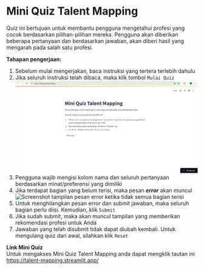 # Mini Quiz Talent Mapping
Quiz ini bertujuan untuk membantu pengguna mengetahui profesi yang cocok berdasarkan pilihan-pilihan mereka. Pengguna akan diberikan beberapa pertanyaan dan berdasarkan jawaban, akan diberi hasil yang mengarah pada salah satu profesi.

**Tahapan pengerjaan:**
1. Sebelum mulai mengerjakan, baca instruksi yang tertera terlebih dahulu
2. Jika seluruh instruksi telah dibaca, maka klik tombol ``Mulai Quiz``\
   ![Screenshot tampilan awal Mini Quiz](/assets/tampilan_awal.png)
4. Pengguna wajib mengisi kolom nama dan seluruh pertanyaan berdasarkan minat/preferensi yang dimiliki
5. Jika terdapat bagian yang belum terisi, maka pesan ***error*** akan muncul
   ![Screenshot tampilan pesan error ketika tidak semua bagian terisi](/assets/er)
7. Untuk menghilangkan pesan error dan submit jawaban, maka seluruh bagian perlu diisi. Kemudian, klik ``Submit``
8. Jika sudah submit, maka akan muncul tampilan yang memberikan rekomendasi profesi untuk Anda
9. Jawaban yang telah disubmit tidak dapat diubah kembali. Untuk mengulang quiz dari awal, silahkan klik ``Reset``

**Link Mini Quiz**\
Untuk mengakses Mini Quiz Talent Mapping anda dapat mengklik tautan ini https://talent-mapping.streamlit.app/
